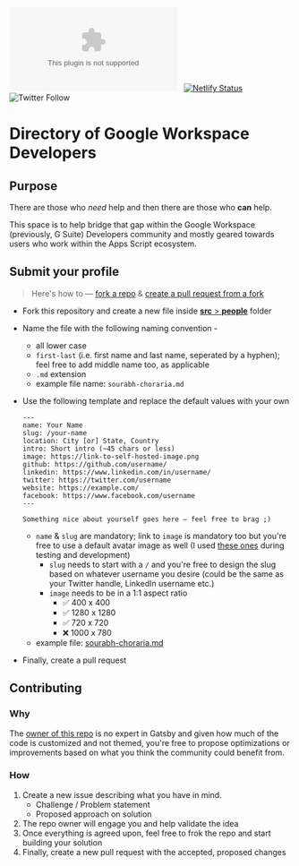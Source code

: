 ![GitHub](https://img.shields.io/github/license/schoraria911/workspacedevs.com) &nbsp; [![Netlify Status](https://api.netlify.com/api/v1/badges/0669cfe0-72b0-4653-bfac-7f784f79e001/deploy-status)](https://app.netlify.com/sites/workspacedevs/deploys) &nbsp; ![Twitter Follow](https://img.shields.io/twitter/follow/schoraria911?label=Follow&style=social)

# Directory of Google Workspace Developers

## Purpose

There are those who *need* help and then there are those who **can** help.

This space is to help bridge that gap within the Google Workspace (previously, G Suite) Developers community and mostly geared towards users who work within the Apps Script ecosystem.

## Submit your profile

> Here's how to — [fork a repo](https://docs.github.com/en/free-pro-team@latest/github/getting-started-with-github/fork-a-repo#fork-an-example-repository) & [create a pull request from a fork](https://docs.github.com/en/free-pro-team@latest/github/collaborating-with-issues-and-pull-requests/creating-a-pull-request-from-a-fork)

* Fork this repository and create a new file inside [**src** > **people**](src/people) folder
* Name the file with the following naming convention -
    * all lower case
    * `first-last` (i.e. first name and last name, seperated by a hyphen); feel free to add middle name too, as applicable
    * `.md` extension
    * example file name: `sourabh-choraria.md`
* Use the following template and replace the default values with your own

    ```
    ---
    name: Your Name
    slug: /your-name
    location: City [or] State, Country
    intro: Short intro (~45 chars or less)
    image: https://link-to-self-hosted-image.png
    github: https://github.com/username/
    linkedin: https://www.linkedin.com/in/username/
    twitter: https://twitter.com/username
    website: https://example.com/
    facebook: https://www.facebook.com/username
    ---

    Something nice about yourself goes here — feel free to brag ;)
    ```
    * `name` & `slug` are mandatory; link to `image` is mandatory too but you're free to use a default avatar image as well (I used [these ones](https://www.w3schools.com/howto/img_avatar2.png) during testing and development)
        * `slug` needs to start with a `/` and you're free to design the slug based on whatever username you desire (could be the same as your Twitter handle, LinkedIn username etc.)
        * `image` needs to be in a 1:1 aspect ratio
            * ✅ 400 x 400
            * ✅ 1280 x 1280
            * ✅ 720 x 720
            * ❌ 1000 x 780
    * example file: [sourabh-choraria.md](src/people/sourabh-choraria.md)
* Finally, create a pull request

## Contributing

### Why

The [owner of this repo](https://github.com/schoraria911) is no expert in Gatsby and given how much of the code is customized and not themed, you're free to propose optimizations or improvements based on what you think the community could benefit from.

### How

1. Create a new issue describing what you have in mind.
    * Challenge / Problem statement
    * Proposed approach on solution
2. The repo owner will engage you and help validate the idea
3. Once everything is agreed upon, feel free to frok the repo and start building your solution
4. Finally, create a new pull request with the accepted, proposed changes